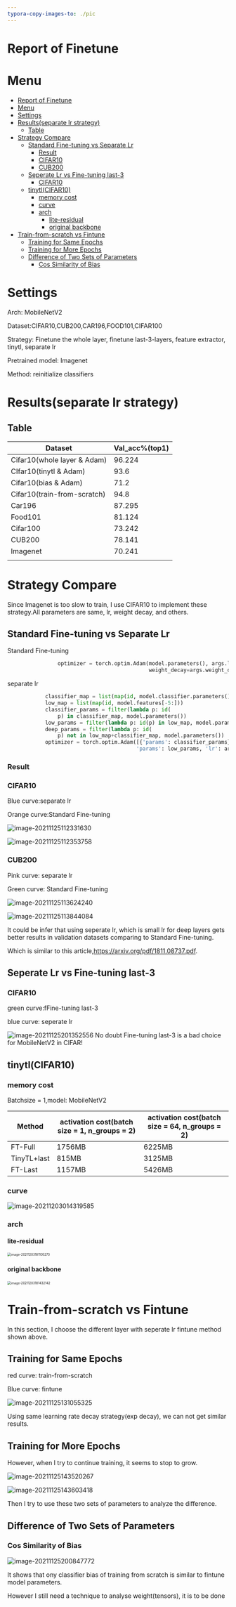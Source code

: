 ```yaml
---
typora-copy-images-to: ./pic
---
```


# Report of Finetune

# Menu
- [Report of Finetune](#report-of-finetune)
- [Menu](#menu)
- [Settings](#settings)
- [Results(separate lr strategy)](#resultsseparate-lr-strategy)
  - [Table](#table)
- [Strategy Compare](#strategy-compare)
  - [Standard Fine-tuning vs Separate Lr](#standard-fine-tuning-vs-separate-lr)
    - [Result](#result)
    - [CIFAR10](#cifar10)
    - [CUB200](#cub200)
  - [Seperate Lr vs Fine-tuning last-3](#seperate-lr-vs-fine-tuning-last-3)
    - [CIFAR10](#cifar10-1)
  - [tinytl(CIFAR10)](#tinytlcifar10)
    - [memory cost](#memory-cost)
    - [curve](#curve)
    - [arch](#arch)
      - [lite-residual](#lite-residual)
      - [original backbone](#original-backbone)
- [Train-from-scratch vs Fintune](#train-from-scratch-vs-fintune)
  - [Training for Same Epochs](#training-for-same-epochs)
  - [Training for More Epochs](#training-for-more-epochs)
  - [Difference of Two Sets of Parameters](#difference-of-two-sets-of-parameters)
    - [Cos Similarity of Bias](#cos-similarity-of-bias)


# Settings

Arch: MobileNetV2

Dataset:CIFAR10,CUB200,CAR196,FOOD101,CIFAR100

Strategy: Finetune the whole layer, finetune last-3-layers, feature extractor, tinytl, separate lr

Pretrained model: Imagenet

Method: reinitialize classifiers

# Results(separate lr strategy)

## Table

| Dataset                     | Val_acc%(top1) |
| --------------------------- | -------------- |
| Cifar10(whole layer & Adam) | 96.224         |
| CIfar10(tinytl & Adam)      | 93.6           |
| Cifar10(bias & Adam)        | 71.2           |
| Cifar10(train-from-scratch) | 94.8           |
| Car196                      | 87.295         |
| Food101                     | 81.124         |
| Cifar100                    | 73.242         |
| CUB200                      | 78.141         |
| Imagenet                    | 70.241         |
|                             |                |

# Strategy Compare

Since Imagenet is too slow to train, I use CIFAR10 to implement these strategy.All parameters are same, lr, weight decay, and others.

## Standard Fine-tuning vs Separate Lr 

Standard Fine-tuning

```python
                optimizer = torch.optim.Adam(model.parameters(), args.lr,
                                             weight_decay=args.weight_decay)
```

separate lr 

```python
            classifier_map = list(map(id, model.classifier.parameters()))
            low_map = list(map(id, model.features[-5:]))
            classifier_params = filter(lambda p: id(
                p) in classifier_map, model.parameters())
            low_params = filter(lambda p: id(p) in low_map, model.parameters())
            deep_params = filter(lambda p: id(
                p) not in low_map+classifier_map, model.parameters())
            optimizer = torch.optim.Adam([{'params': classifier_params}, {
                                         'params': low_params, 'lr': args.lr*0.6}, {'params': deep_params, 'lr': args.lr*0.4}], lr=args.lr)
```

### Result

### CIFAR10

Blue curve:separate lr 

Orange curve:Standard Fine-tuning

![image-20211125112331630](./pic/image-20211125112331630.png)

![image-20211125112353758](./pic/image-20211125112353758.png)

### CUB200

Pink curve: separate lr 

Green curve: Standard Fine-tuning

![image-20211125113624240](./pic/image-20211125113624240.png)

![image-20211125113844084](./pic/image-20211125113844084.png)

It could be infer that using seperate lr, which is small lr for deep layers gets better results in validation datasets comparing to Standard Fine-tuning.

Which is similar to this article,https://arxiv.org/pdf/1811.08737.pdf.



## Seperate Lr vs Fine-tuning last-3 

### CIFAR10

green curve:fFine-tuning last-3 

blue curve: seperate lr

![image-20211125201352556](./pic/image-20211125201352556.png)
No doubt Fine-tuning last-3 is a bad choice for MobileNetV2 in CIFAR!

## tinytl(CIFAR10)

### memory cost

Batchsize = 1,model: MobileNetV2

| Method      | activation cost(batch size = 1, n_groups = 2) | activation cost(batch size = 64, n_groups = 2) |
| ----------- | --------------------------------------------- | ---------------------------------------------- |
| FT-Full     | 1756MB                                        | 6225MB                                         |
| TinyTL+last | 815MB                                         | 3125MB                                         |
| FT-Last     | 1157MB                                        | 5426MB                                         |

### curve

![image-20211203014319585](./pic/image-20211203014319585.png)

### arch

#### lite-residual

<img src="./pic/image-20211203181105273.png" alt="image-20211203181105273" style="zoom:50%;" />

#### original backbone

<img src="./pic/image-20211203181432142.png" alt="image-20211203181432142" style="zoom:50%;" />

# Train-from-scratch vs Fintune

In this section, I choose the different layer with seperate lr fintune method shown above.

## Training for Same Epochs

red curve: train-from-scratch

Blue curve: fintune

![image-20211125131055325](./pic/image-20211125131055325.png)



Using same learning rate decay strategy(exp decay), we can not get similar results.

## Training for More Epochs

However, when I try to continue training, it seems to stop to grow.

![image-20211125143520267](./pic/image-20211125143520267.png)

![image-20211125143603418](./pic/image-20211125143603418.png)

Then I try to use these two sets of parameters to analyze the difference.

## Difference of Two Sets of Parameters

### Cos Similarity of Bias

![image-20211125200847772](./pic/image-20211125200847772.png)

It shows that ony classifier bias of training from scratch is similar to fintune model parameters.

However I still need a technique to analyse weight(tensors), it is to be done
